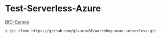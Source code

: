 # **Test-Serverless-Azure**


[DIO-Cursos](https://web.dio.me/course/serverless-e-azure-functions/learning/c6405a4f-01f2-4b88-89c3-b402fed79c82)



```
$ git clone https://github.com/glaucia86/workshop-mean-serverless.git

```

